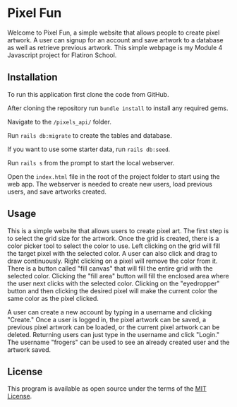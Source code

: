 # Pixel Fun

Welcome to Pixel Fun, a simple website that allows people to create pixel artwork.  A user can signup for an account and save artwork to a database as well as retrieve previous artwork.  This simple webpage is my Module 4 Javascript project for Flatiron School.  

## Installation

To run this application first clone the code from GitHub.

After cloning the repository run `bundle install` to install any required gems.

Navigate to the `/pixels_api/` folder.

Run `rails db:migrate` to create the tables and database.

If you want to use some starter data, run `rails db:seed`.

Run `rails s` from the prompt to start the local webserver.

Open the `index.html` file in the root of the project folder to start using the web app.  The webserver is needed to create new users, load previous users, and save artworks created.

## Usage

This is a simple website that allows users to create pixel art.  The first step is to select the grid size for the artwork.  Once the grid is created, there is a color picker tool to select the color to use.  Left clicking on the grid will fill the target pixel with the selected color.  A user can also click and drag to draw continuously.  Right clicking on a pixel will remove the color from it.  There is a button called "fill canvas" that will fill the entire grid with the selected color.  Clicking the "fill area" button will fill the enclosed area where the user next clicks with the selected color.  Clicking on the "eyedropper" button and then clicking the desired pixel will make the current color the same color as the pixel clicked.

A user can create a new account by typing in a username and clicking "Create."  Once a user is logged in, the pixel artwork can be saved, a previous pixel artwork can be loaded, or the current pixel artwork can be deleted.  Returning users can just type in the username and click "Login."  The username "frogers" can be used to see an already created user and the artwork saved.

## License

This program is available as open source under the terms of the [MIT License](https://opensource.org/licenses/MIT).
